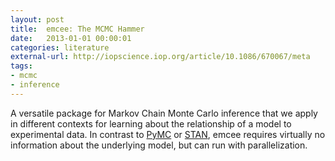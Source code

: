 ```yaml
---
layout: post
title:  emcee: The MCMC Hammer
date:   2013-01-01 00:00:01
categories: literature
external-url: http://iopscience.iop.org/article/10.1086/670067/meta
tags:
- mcmc
- inference
---
```


A versatile package for Markov Chain Monte Carlo inference that we apply in different contexts for learning about the relationship of a model to experimental data. In contrast to [PyMC](https://github.com/pymc-devs/pymc3) or [STAN](http://mc-stan.org), emcee requires virtually no information about the underlying model, but can run with parallelization.
